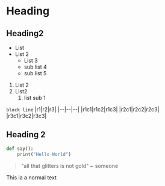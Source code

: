 # Heading
## Heading2
- List
- List 2
    + List 3
    + sub list 4
    + sub list 5
1. List 2
2. List2
    1. list sub 1

`block line`
|r1|r2|r3|
|--|--|--|
|r1c1|r1c2|r1c3|
|r2c1|r2c2|r2c3|
|r3c1|r3c2|r3c3|

## Heading 2
```python
def say():
    print("Hello World")
```
>"all that glitters is not gold"
> ~ someone

This ia a normal text


